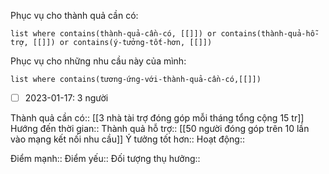 Phục vụ cho thành quả cần có:
```dataview
list where contains(thành-quả-cần-có, [[]]) or contains(thành-quả-hỗ-trợ, [[]]) or contains(ý-tưởng-tốt-hơn, [[]]) 
```
Phục vụ cho những nhu cầu này của mình:
```dataview
list where contains(tương-ứng-với-thành-quả-cần-có,[[]])
```
- [ ] 2023-01-17: 3 người

Thành quả cần có:: [[3 nhà tài trợ đóng góp mỗi tháng tổng cộng 15 tr]]
Hướng đến thời gian::
Thành quả hỗ trợ:: [[50 người đóng góp trên 10 lần vào mạng kết nối nhu cầu]]
Ý tưởng tốt hơn::
Hoạt động::

Điểm mạnh::
Điểm yếu::
Đối tượng thụ hưởng::
